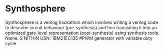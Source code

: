 # Synthosphere
Synthosphere is a verilog hackathon which involves writing a verilog code to describe circuit behaviour (pre-synthesis) and hen translating it into an optimized gate-level representation (post-synthesis) using synthesis tools.
Name: S NITHIN
USN: 1BM21EC135
#PWM generator with variable duty cycle
